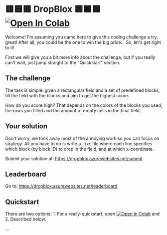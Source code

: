 # 🟨🟦🟥 DropBlox 🟩🟧🟪 [![Open In Colab](https://colab.research.google.com/assets/colab-badge.svg)](https://colab.research.google.com/drive/1NmfslkeZ4TWp-PZmq6XqWjoZhABoV82W?usp=sharing)


Welcome! I'm assuming you came here to give this coding challenge a try, great! After all, you could be the one to win the big price... So, let's get right to it! 

First we will give you a bit more info about the challenge, but if you really can't wait, just jump straight to the "Quickstart" section.

## The challenge

The task is simple: given a rectangular field and a set of predefined blocks, fill the field with the blocks and aim to get the highest score. 

How do you score high? That depends on the colors of the blocks you used, the rows you filled and the amount of empty cells in the final field.

## Your solution

Don't worry, we took away most of the annoying work so you can focus on strategy. All you have to do is write a `.txt` file where each line specifies which block (by block ID) to drop in the field, and at which x-coordinate. 

Submit your solution at: https://dropblox.azurewebsites.net/submit

## Leaderboard

Go to: https://dropblox.azurewebsites.net/leaderboard

## Quickstart

There are two options: 1. For a really-quickstart, open [![Open In Colab](https://colab.research.google.com/assets/colab-badge.svg)](https://colab.research.google.com/drive/1NmfslkeZ4TWp-PZmq6XqWjoZhABoV82W?usp=sharing) and 2. Described below.

...




